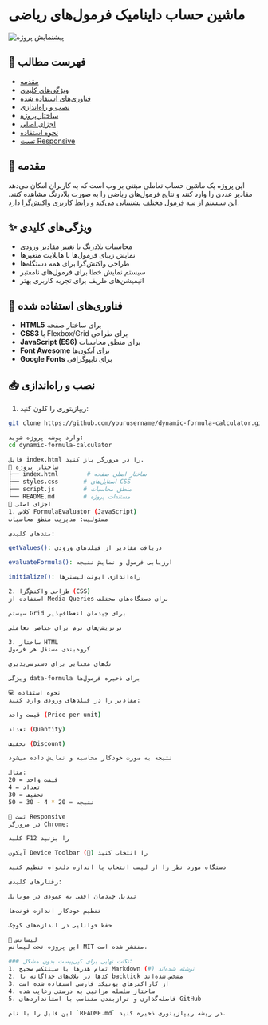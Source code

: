 # ماشین حساب داینامیک فرمول‌های ریاضی

![پیشنمایش پروژه](preview.jpg)

## 📝 فهرست مطالب
- [مقدمه](#-مقدمه)
- [ویژگی‌های کلیدی](#-ویژگی‌های-کلیدی)
- [فناوری‌های استفاده شده](#-فناوری‌های-استفاده-شده)
- [نصب و راه‌اندازی](#-نصب-و-راهاندازی)
- [ساختار پروژه](#-ساختار-پروژه)
- [اجزای اصلی](#-اجزای-اصلی)
- [نحوه استفاده](#-نحوه-استفاده)
- [تست Responsive](#-تست-responsive)

## 🚀 مقدمه
این پروژه یک ماشین حساب تعاملی مبتنی بر وب است که به کاربران امکان می‌دهد مقادیر عددی را وارد کنند و نتایج فرمول‌های ریاضی را به صورت بلادرنگ مشاهده کنند. این سیستم از سه فرمول مختلف پشتیبانی می‌کند و رابط کاربری واکنش‌گرا دارد.

## ✨ ویژگی‌های کلیدی
- محاسبات بلادرنگ با تغییر مقادیر ورودی
- نمایش زیبای فرمول‌ها با هایلایت متغیرها
- طراحی واکنش‌گرا برای همه دستگاه‌ها
- سیستم نمایش خطا برای فرمول‌های نامعتبر
- انیمیشن‌های ظریف برای تجربه کاربری بهتر

## 🔧 فناوری‌های استفاده شده
- **HTML5** برای ساختار صفحه
- **CSS3** با Flexbox/Grid برای طراحی
- **JavaScript (ES6)** برای منطق محاسبات
- **Font Awesome** برای آیکون‌ها
- **Google Fonts** برای تایپوگرافی

## 📥 نصب و راه‌اندازی
1. ریپازیتوری را کلون کنید:
```bash
git clone https://github.com/yourusername/dynamic-formula-calculator.git

وارد پوشه پروژه شوید:
cd dynamic-formula-calculator

فایل index.html را در مرورگر باز کنید.
📁 ساختار پروژه
├── index.html        # ساختار اصلی صفحه
├── styles.css       # استایل‌های CSS
├── script.js        # منطق محاسبات
└── README.md        # مستندات پروژه
🧩 اجزای اصلی
1. کلاس FormulaEvaluator (JavaScript)
مسئولیت: مدیریت منطق محاسبات

متدهای کلیدی:

getValues(): دریافت مقادیر از فیلدهای ورودی

evaluateFormula(): ارزیابی فرمول و نمایش نتیجه

initialize(): راه‌اندازی ایونت لیسنرها

2. طراحی واکنش‌گرا (CSS)
استفاده از Media Queries برای دستگاه‌های مختلف

سیستم Grid برای چیدمان انعطاف‌پذیر

ترنزیشن‌های نرم برای عناصر تعاملی

3. ساختار HTML
گروه‌بندی مستقل هر فرمول

تگ‌های معنایی برای دسترسی‌پذیری

ویژگی data-formula برای ذخیره فرمول‌ها

💻 نحوه استفاده
مقادیر را در فیلدهای ورودی وارد کنید:

قیمت واحد (Price per unit)

تعداد (Quantity)

تخفیف (Discount)

نتیجه به صورت خودکار محاسبه و نمایش داده می‌شود

مثال:
قیمت واحد = 20
تعداد = 4
تخفیف = 30
نتیجه = 20 * 4 - 30 = 50

📱 تست Responsive
در مرورگر Chrome:

کلید F12 را بزنید

آیکون Device Toolbar (📱) را انتخاب کنید

دستگاه مورد نظر را از لیست انتخاب یا اندازه دلخواه تنظیم کنید

رفتارهای کلیدی:

تبدیل چیدمان افقی به عمودی در موبایل

تنظیم خودکار اندازه فونت‌ها

حفظ خوانایی در اندازه‌های کوچک

📄 لیسانس
این پروژه تحت لیسانس MIT منتشر شده است.

### نکات نهایی برای کپی‌پیست بدون مشکل:
1. تمام هدرها با سینتکس صحیح Markdown (#) نوشته شده‌اند
2. کدها در بلاک‌های جداگانه با backtick مشخص شده‌اند
3. از کاراکترهای یونیکد فارسی استفاده شده است
4. ساختار سلسله مراتبی به درستی رعایت شده
5. فاصله‌گذاری و ترازبندی متناسب با استانداردهای GitHub

این فایل را با نام `README.md` در ریشه ریپازیتوری ذخیره کنید.
